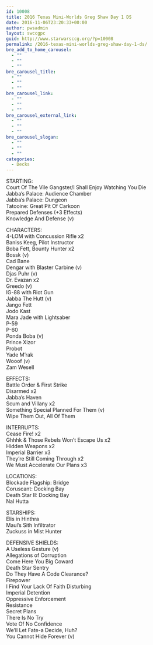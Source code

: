 ```yaml
---
id: 10008
title: 2016 Texas Mini-Worlds Greg Shaw Day 1 DS
date: 2016-11-06T23:20:33+00:00
author: pwsadmin
layout: swccgpc
guid: http://www.starwarsccg.org/?p=10008
permalink: /2016-texas-mini-worlds-greg-shaw-day-1-ds/
bre_add_to_home_carousel:
  - ""
  - ""
  - ""
bre_carousel_title:
  - ""
  - ""
  - ""
bre_carousel_link:
  - ""
  - ""
  - ""
bre_carousel_external_link:
  - ""
  - ""
  - ""
bre_carousel_slogan:
  - ""
  - ""
  - ""
categories:
  - Decks
---
```

STARTING:  
Court Of The Vile Gangster/I Shall Enjoy Watching You Die  
Jabba&#8217;s Palace: Audience Chamber  
Jabba&#8217;s Palace: Dungeon  
Tatooine: Great Pit Of Carkoon  
Prepared Defenses (+3 Effects)  
Knowledge And Defense (v)

CHARACTERS:  
4-LOM with Concussion Rifle x2  
Baniss Keeg, Pilot Instructor  
Boba Fett, Bounty Hunter x2  
Bossk (v)  
Cad Bane  
Dengar with Blaster Carbine (v)  
Djas Puhr (v)  
Dr. Evazan x2  
Greedo (v)  
IG-88 with Riot Gun  
Jabba The Hutt (v)  
Jango Fett  
Jodo Kast  
Mara Jade with Lightsaber  
P-59  
P-60  
Ponda Boba (v)  
Prince Xizor  
Probot  
Yade M&#8217;rak  
Wooof (v)  
Zam Wesell

EFFECTS:  
Battle Order & First Strike  
Disarmed x2  
Jabba&#8217;s Haven  
Scum and Villany x2  
Something Special Planned For Them (v)  
Wipe Them Out, All Of Them

INTERRUPTS:  
Cease Fire! x2  
Ghhhk & Those Rebels Won&#8217;t Escape Us x2  
Hidden Weapons x2  
Imperial Barrier x3  
They&#8217;re Still Coming Through x2  
We Must Accelerate Our Plans x3

LOCATIONS:  
Blockade Flagship: Bridge  
Coruscant: Docking Bay  
Death Star II: Docking Bay  
Nal Hutta

STARSHIPS:  
Elis in Hinthra  
Maul&#8217;s Sith Infiltrator  
Zuckuss in Mist Hunter

DEFENSIVE SHIELDS:  
A Useless Gesture (v)  
Allegations of Corruption  
Come Here You Big Coward  
Death Star Sentry  
Do They Have A Code Clearance?  
Firepower  
I Find Your Lack Of Faith Disturbing  
Imperial Detention  
Oppressive Enforcement  
Resistance  
Secret Plans  
There Is No Try  
Vote Of No Confidence  
We&#8217;ll Let Fate-a Decide, Huh?  
You Cannot Hide Forever (v)